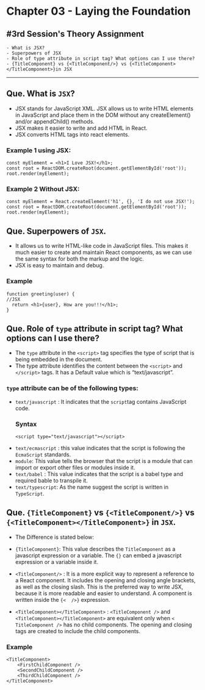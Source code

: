 # Chapter 03 - Laying the Foundation

## #3rd Session's Theory Assignment
	- What is JSX?
	- Superpowers of JSX
    - Role of type attribute in script tag? What options can I use there?
    - {TitleComponent} vs {<TitleComponent/>} vs {<TitleComponent></TitleComponent>}in JSX
----


## Que. What is `JSX`?
* JSX stands for JavaScript XML.
JSX allows us to write HTML elements in JavaScript and place them in the DOM without any createElement() and/or appendChild() methods.
* JSX makes it easier to write and add HTML in React.
* JSX converts HTML tags into react elements.

### Example 1 using JSX:
```
const myElement = <h1>I Love JSX!</h1>;
const root = ReactDOM.createRoot(document.getElementById('root'));
root.render(myElement);
```
### Example 2 Without JSX:
```
const myElement = React.createElement('h1', {}, 'I do not use JSX!');
const root = ReactDOM.createRoot(document.getElementById('root'));
root.render(myElement);
```


## Que. Superpowers of `JSX`.
* It allows us to write HTML-like code in JavaScript files. This makes it much easier to create and maintain React components, as we can use the same syntax for both the markup and the logic.
* JSX is easy to maintain and debug.
### Example
```
function greeting(user) {
//JSX
  return <h1>{user}, How are you!!!</h1>;
}
```


## Que. Role of `type` attribute in script tag? What options can I use there?
* The `type` attribute in the `<script>`
tag specifies the type of script that is being embedded in the document.
* The type attribute identifies the content between the `<script>` and `</script>` tags. It has a Default value which is “text/javascript”.
### `type` attribute can be of the following types:
- `text/javascript` : It indicates that the `script`tag contains JavaScript code.
    ### Syntax
    ```
    <script type="text/javascript"></script>
    ```
- `text/ecmascript` : this value indicates that the script is following the `EcmaScript` standards.
- `module`: This value tells the browser that the script is a module that can import or export other files or modules inside it.
- `text/babel` : This value indicates that the script is a babel type and required bable to transpile it.
- `text/typescript`: As the name suggest the script is written in `TypeScript`.

## Que. `{TitleComponent}` vs `{<TitleComponent/>}` vs `{<TitleComponent></TitleComponent>}` in `JSX`.
* The Difference is stated below:
- `{TitleComponent}`: This value describes the `TitleComponent` as a javascript expression or a variable. 
The `{}` can embed a javascript expression or a variable inside it.
- `<TitleComponent/>` : It is a more explicit way to represent a reference to a React component. It includes the opening and closing angle brackets, as well as the closing slash. 
This is the preferred way to write JSX, because it is more readable and easier to understand.
A component is written inside the `{<  />}` expression.

- `<TitleComponent></TitleComponent>` :  `<TitleComponent />` and `<TitleComponent></TitleComponent>` are equivalent only when `< TitleComponent />` has no child components. The opening and closing tags are created to include the child components.
### Example
```
<TitleComponent>
    <FirstChildComponent />
    <SecondChildComponent />
    <ThirdChildComponent />
</TitleComponent>
```
